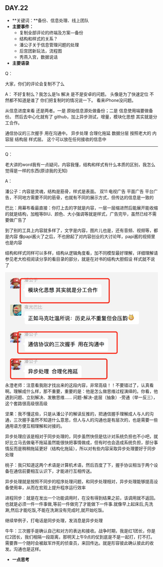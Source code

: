 ## DAY.22
+ **关键词：**备份、信息处理、线上团队
+ **主要事件：**
    + 复制全部评论的终端及方案—备份
    + 结构和样式的关系？
    + 潘公子关于信息管理问题的处理
    + 后宫团新玩法，流程图
    + 秀燕入宫，数据说话
+ **主要语录**

Q：

大家，你们的评论会复制不了么

A：
不好复制么？我怎么是1s 解决 是不是安卓的问题。
头像是为了快速定位 不然都不知道是谁了 你们把复制时的情况说一下。
看来iPhone没问题。

从信息进度来看 还是两者。一是 原始信息源处做备份；二是 信息使用端要做备份。
然后去中心化就有了 github，加上异步测试，增量，模块化思想 其实就是分工合作。

通信协议的三次握手 用在沟通中。 异步处理 合理化拖延
数据分层 按照老大的 内容层 结构层 样式层。
这个可以放在任何接收的信息中

---------

Q：

老大讲的word我有一点疑问，内容我懂，结构和样式有什么本质的区别，我怎么觉得是一样的东西(原谅我的无知)

A：

潘公子：内容是灵魂，结构是筋骨，样式是表面。
双11 电视广告 平面广告 平台广告，不同地方需要不同的筋骨，也就有不同的展示方式，但传达的信息是一致的

巴比：用幕布看最直接：你打上去的字就是内容，一层一层缩进然后能展开能收缩的就是结构，加粗等BIU、颜色、大小强调等就是样式，广告完毕，虽然已经不需要做广告了

到了别的工具上内容就多样了，文字是内容，图片儿也是，还有音频、视频等，都是内容
像papi酱火了之后，不也掀起了对内容创业的大讨论咩，papi酱的视频里也是内容

结构和样式同样可以多样，结构从逻辑角度看，加不同模型最好理解，详细理解请参见老大检视阅读分享的看目录的部分，就是在对书的结构大胆假设
样式就不说了

![](./_image/daeb8937c8cd6a6c6aebc10a86a67cb.jpg)
永澄老师：注意看我刚才找出来的这段内容，非常高级！！不要错过了，认真看啊。理解成什么样，那不重要，重要的是：他是怎么做思维过程演绎的。你看，他遇到问题、立刻解决、发散思维……
问题-解决-底层（抽象）-旁通（举一反三），这个套路很高级很高级

坚果：我不懂这些，只是从潘公子的解读反推的，把通信握手理解成人与人的沟通，三次握手虽然不知道什么意思，但人与人的沟通也是有层次的，也是需要一些通用语方便互相理解和对接的。

异步处理应该是相对于同步处理的，同步虽然快但是估计对系统负担也不小吧，就好比立马去做毫不拖延虽然能很快把事情做成，但有时也会造成系统负担，部分事情反而是稍稍拖延更好（结构化拖延），所以对有些内容采取异步处理要好于同步处理

桃子：我只知道这两个术语是计算机术语，然后百度了下，握手协议相当于两个设备在通信前要相互认识下，才能进行互相传送。

异步处理就是按照不同步的程序处理问题，和同步处理相对，异步处理能够提高设备使用率，从而在宏观上提升程序运行效率

进程同步：就是在发出一个功能调用时，在没有得到结果之前，该调用就不返回。也就是必须一件一件事做,等前一件做完了才能做下一件事.就像早上起床后,先洗涮,然后才能吃饭,不能在洗涮没有完成时,就开始吃饭。

继续举例子，打电话是同步处理，发消息是异步处理

牛牛：三次握手是确认自己和对方的表达和接收。战争时期，我是红1团长，你是红2团长，我们相隔一段距离，那明天上午9点的仗到底是不是一起打，打不打。需要靠一个随时会被敌军炸死的侦查员，来回传达。就是形容彼此确认彼此的收发。沟通也是这样。

+ **一点思考**

